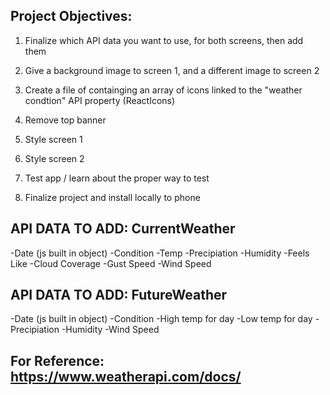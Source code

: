 ## Project Objectives:

1. Finalize which API data you want to use, for both screens, then add them

2. Give a background image to screen 1, and a different image to screen 2

3. Create a file of containging an array of icons linked to the "weather condtion" API property (ReactIcons)

4. Remove top banner

5. Style screen 1

6. Style screen 2

7. Test app / learn about the proper way to test

8. Finalize project and install locally to phone

## API DATA TO ADD: CurrentWeather

-Date (js built in object)
-Condition
-Temp
-Precipiation
-Humidity
-Feels Like
-Cloud Coverage
-Gust Speed
-Wind Speed

## API DATA TO ADD: FutureWeather

-Date (js built in object)
-Condition
-High temp for day
-Low temp for day
-Precipiation
-Humidity
-Wind Speed

## For Reference: https://www.weatherapi.com/docs/

